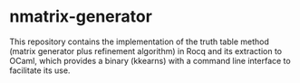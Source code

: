 # nmatrix-generator

This repository contains the implementation of the truth table method (matrix generator plus refinement algorithm) in Rocq and its extraction to OCaml, which provides a binary (kkearns) with a command line interface to facilitate its use.